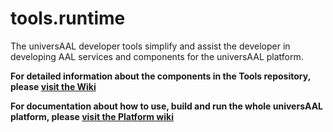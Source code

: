 # tools.runtime
The universAAL developer tools simplify and assist the developer in developing AAL services and components for the universAAL platform.

**For detailed information about the components in the Tools repository, please [visit the Wiki](https://github.com/universAAL/tools.runtime/wiki)**

**For documentation about how to use, build and run the whole universAAL platform, please [visit the Platform wiki](https://github.com/universAAL/platform/wiki)**

